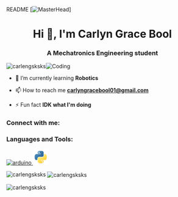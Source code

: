 README
[![MasterHead](https://www.canva.com/design/DAF6yOaNVmk/ZbbMPzkxBmxIqZMfU4P9MQ/watch?utm_content=DAF6yOaNVmk&utm_campaign=designshare&utm_medium=link&utm_source=editor)]
<h1 align="center">Hi 👋, I'm Carlyn Grace Bool</h1>
<h3 align="center">A Mechatronics Engineering student</h3>
<img align="right" alt="Coding" width="400" src="https://giphy.com/gifs/pudgypenguins-internet-bard-chatgpt-0lGd2OXXHe4tFhb7Wh”>
<p align="left"> <img src="https://komarev.com/ghpvc/?username=carlengsksks&label=Profile%20views&color=0e75b6&style=flat" alt="carlengsksks" /> </p>

- 🌱 I’m currently learning **Robotics**

- 📫 How to reach me **carlyngracebool01@gmail.com**

- ⚡ Fun fact **IDK what I'm doing**

<h3 align="left">Connect with me:</h3>
<p align="left">
</p>

<h3 align="left">Languages and Tools:</h3>
<p align="left"> <a href="https://www.arduino.cc/" target="_blank" rel="noreferrer"> <img src="https://cdn.worldvectorlogo.com/logos/arduino-1.svg" alt="arduino" width="40" height="40"/> </a> <a href="https://www.python.org" target="_blank" rel="noreferrer"> <img src="https://raw.githubusercontent.com/devicons/devicon/master/icons/python/python-original.svg" alt="python" width="40" height="40"/> </a> </p>

<p><img align="left" src="https://github-readme-stats.vercel.app/api/top-langs?username=carlengsksks&show_icons=true&locale=en&layout=compact" alt="carlengsksks" /></p>

<p>&nbsp;<img align="center" src="https://github-readme-stats.vercel.app/api?username=carlengsksks&show_icons=true&locale=en" alt="carlengsksks" /></p>

<p><img align="center" src="https://github-readme-streak-stats.herokuapp.com/?user=carlengsksks&" alt="carlengsksks" /></p>
